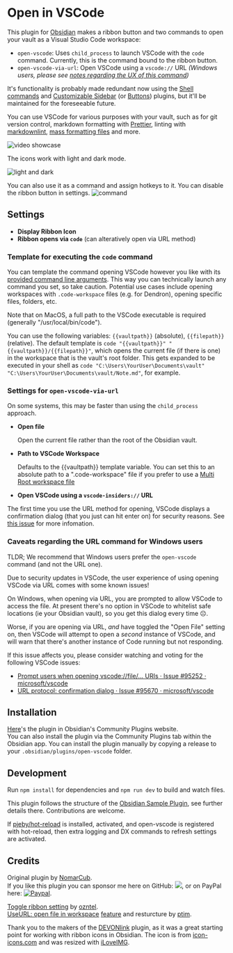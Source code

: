 # Open in VSCode

This plugin for [Obsidian](https://obsidian.md/) makes a ribbon button and two commands to open your vault as a Visual Studio Code workspace:

- `open-vscode`: Uses `child_process` to launch VSCode with the `code` command. Currently, this is the command bound to the ribbon button.
- `open-vscode-via-url`: Open VSCode using a `vscode://` URL *(Windows users, please see [notes regarding the UX of this command](#caveats-regarding-the-url-command-for-windows-users))*

It's functionality is probably made redundant now using the [Shell commands](https://github.com/Taitava/obsidian-shellcommands) and [Customizable Sidebar](https://github.com/phibr0/obsidian-customizable-sidebar) (or [Buttons](https://github.com/shabegom/buttons)) plugins, but it'll be maintained for the foreseeable future.

You can use VSCode for various purposes with your vault, such as for git version control, markdown formatting with [Prettier](https://marketplace.visualstudio.com/items?itemName=esbenp.prettier-vscode), linting with [markdownlint](https://marketplace.visualstudio.com/items?itemName=DavidAnson.vscode-markdownlint), [mass formatting files](https://marketplace.visualstudio.com/items?itemName=jbockle.jbockle-format-files) and more.

![video showcase](https://user-images.githubusercontent.com/5298006/125867690-c11f4396-e31b-4232-9ea5-822bf729df9a.gif)

The icons work with light and dark mode.

![light and dark](https://user-images.githubusercontent.com/5298006/125868293-96c6f541-0604-4238-9fc3-05ff6c2e08df.gif)

You can also use it as a command and assign hotkeys to it. You can disable the ribbon button in settings.
![command](https://user-images.githubusercontent.com/5298006/125869408-d39d870b-ab4f-42d0-b915-b6abc1e617d5.png)

## Settings

- **Display Ribbon Icon**
- **Ribbon opens via `code`** (can alteratively open via URL method)

### Template for executing the `code` command

You can template the command opening VSCode however you like with its [provided command line arguments](https://code.visualstudio.com/docs/editor/command-line). This way you can technically launch any command you set, so take caution. Potential use cases include opening workspaces with `.code-workspace` files (e.g. for Dendron), opening specific files, folders, etc.

Note that on MacOS, a full path to the VSCode executable is required (generally "/usr/local/bin/code").

You can use the following variables: `{{vaultpath}}` (absolute), `{{filepath}}` (relative).
The default template is `code "{{vaultpath}}" "{{vaultpath}}/{{filepath}}"`, which opens the current file (if there is one) in the workspace that is the vault's root folder. This gets expanded to be executed in your shell as `code "C:\Users\YourUser\Documents\vault" "C:\Users\YourUser\Documents\vault/Note.md"`, for example.

### Settings for `open-vscode-via-url`

On some systems, this may be faster than using the `child_process` approach.

- **Open file**

  Open the current file rather than the root of the Obsidian vault.

- **Path to VSCode Workspace**

  Defaults to the {{vaultpath}} template variable. You can set this to an absolute path to a ".code-workspace" file if you prefer to use a [Multi Root workspace file](https://code.visualstudio.com/docs/editor/workspaces#_multiroot-workspaces)

- **Open VSCode using a `vscode-insiders://` URL**

The first time you use the URL method for opening, VSCode displays a confirmation dialog (that you just can hit enter on) for security reasons. See [this issue](https://github.com/microsoft/vscode/issues/95670) for more infomation.

### Caveats regarding the URL command for Windows users

TLDR; We recommend that Windows users prefer the `open-vscode` command (and not the URL one).

Due to security updates in VSCode, the user experience of using opening VSCode via URL comes with some known issues!

On Windows, when opening via URL, you are prompted to allow VSCode to access the file. At present there's no option in VSCode to whitelist safe locations (ie your Obsidian vault), so you get this dialog every time ☹️.

Worse, if you are opening via URL, *and* have toggled the "Open File" setting on, then VSCode will attempt to open a *second* instance of VSCode, and will warn that there's another instance of Code running but not responding.

If this issue affects you, please consider watching and voting for the following VSCode issues:

- [Prompt users when opening vscode://file/... URIs · Issue #95252 · microsoft/vscode](https://github.com/microsoft/vscode/issues/95252)
- [URL protocol: confirmation dialog · Issue #95670 · microsoft/vscode](https://github.com/microsoft/vscode/issues/95670)

## Installation

[Here](https://obsidian.md/plugins?id=copy-url-in-preview)'s the plugin in Obsidian's Community Plugins website.  
You can also install the plugin via the Community Plugins tab within the Obsidian app.
You can install the plugin manually by copying a release to your `.obsidian/plugins/open-vscode` folder.

## Development

Run `npm install` for dependencies and `npm run dev` to build and watch files.

This plugin follows the structure of the [Obsidian Sample Plugin](https://github.com/obsidianmd/obsidian-sample-plugin), see further details there. Contributions are welcome.

If [pjeby/hot-reload](https://github.com/pjeby/hot-reload) is installed,
activated, and open-vscode is registered with hot-reload, then extra logging
and DX commands to refresh settings are activated.

## Credits

Original plugin by [NomarCub](https://github.com/NomarCub).  
If you like this plugin you can sponsor me here on GitHub: [![](https://img.shields.io/static/v1?label=Sponsor%20NomarCub&message=%E2%9D%A4&logo=GitHub&color=%23fe8e86)](https://github.com/sponsors/NomarCub), or on PayPal here: [![Paypal](https://img.shields.io/badge/paypal-nomarcub-yellow?style=social&logo=paypal)](https://paypal.me/nomarcub).

[Toggle ribbon setting](https://github.com/NomarCub/obsidian-open-vscode/pull/1) by [ozntel](https://github.com/ozntel).  
[UseURL: open file in workspace](https://github.com/NomarCub/obsidian-open-vscode/pull/5) [feature](https://github.com/NomarCub/obsidian-open-vscode/pull/7) and resturcture by [ptim](https://github.com/ptim).

Thank you to the makers of the [DEVONlink](https://github.com/ryanjamurphy/DEVONlink-obsidian) plugin, as it was a great starting point for working with ribbon icons in Obsidian.
The icon is from [icon-icons.com](https://icon-icons.com/icon/visual-studio-code-logo/144754) and was resized with [iLoveIMG](https://www.iloveimg.com/resize-image/resize-svg).
